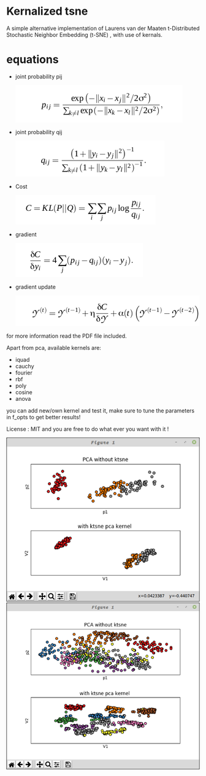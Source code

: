 # Kernalized tsne

A simple alternative implementation of Laurens van der Maaten t-Distributed Stochastic Neighbor Embedding (t-SNE) , with use of kernals.

# equations

- joint probability pij

  ![Screenshot](img/pij.png)

- joint probability qij

  ![Screenshot](img/qij.png)

- Cost

  ![Screenshot](img/cost.png)

- gradient

  ![Screenshot](img/gra.png)

- gradient update

  ![Screenshot](img/graupdate.png)

for more information read the PDF file included.

Apart from pca, available kernels are:

- iquad
- cauchy
- fourier
- rbf
- poly
- cosine
- anova

you can add new/own kernel and test it, make sure to tune the parameters in f_opts to get better results!

License : MIT and you are free to do what ever you want with it !

![Screenshot](/ktsne.png)
![Screenshot](/ktsne2.png)
